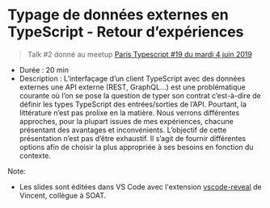 # Typage de données externes en TypeScript - Retour d’expériences

> Talk #2 donné au meetup [Paris Typescript #19 du mardi 4 juin 2019](https://www.meetup.com/fr-FR/Paris-Typescript/events/261321814/)

- Durée : 20 min
- Description : L’interfaçage d’un client TypeScript avec des données externes une API externe (REST, GraphQL...) est une problématique courante où l’on se pose la question de typer son contrat c’est-à-dire de définir les types TypeScript des entrées/sorties de l’API. Pourtant, la littérature n’est pas prolixe en la matière. Nous verrons différentes approches, pour la plupart issues de mes expériences, chacune présentant des avantages et inconvénients. L’objectif de cette présentation n’est pas d’être exhaustif. Il s’agit de fournir différentes options afin de choisir la plus appropriée à ses besoins en fonction du contexte.

Note:

- Les slides sont éditées dans VS Code avec l'extension [vscode-reveal](https://marketplace.visualstudio.com/items?itemName=evilz.vscode-reveal) de Vincent, collègue à SOAT.
